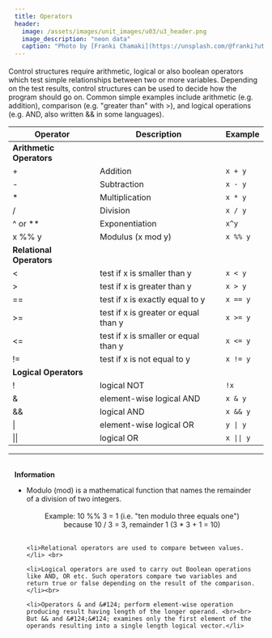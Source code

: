 ```yaml
---
title: Operators
header:
  image: /assets/images/unit_images/u03/u3_header.png
  image_description: "neon data"
  caption: "Photo by [Franki Chamaki](https://unsplash.com/@franki?utm_source=unsplash&amp;utm_medium=referral&amp;utm_content=creditCopyText) [from unsplash](https://unsplash.com/s/photos/data?utm_source=unsplash&amp;utm_medium=referral&amp;utm_content=creditCopyText)"
---
```


Control structures require arithmetic, logical or also boolean operators which test simple relationships between two or more variables.
Depending on the test results, control structures can be used to decide how the program should go on.
Common simple examples include arithmetic (e.g. addition), comparison (e.g. "greater than" with >), and logical operations (e.g. AND, also written && in some languages).

| Operator  | Description                          | Example   |
|-----------|--------------------------------------|-----------|
| **Arithmetic Operators** ||
| +         | Addition                             | `x + y` |
| -         | Subtraction                          | `x - y` |
| *         | Multiplication                       | `x * y` |
| /         | Division                             | `x / y` |
| ^ or **   | Exponentiation                       |  `x^y`  |
| x %% y    | Modulus (x mod y)                    | `x %% y` |
| **Relational Operators** ||
| <         | test if x is smaller than y           | `x < y`  |
|   >       | test if x is greater than y           | `x > y`  |
|  ==       | test if x is exactly equal to y       | `x == y` |
|    >=     | test if x is greater or equal than y  | `x >= y` |
|   <=      | test if x is smaller or equal than y  | `x <= y` |
|   !=      | test if x is not equal to y           | `x != y` |
| **Logical Operators** ||
| !         | logical NOT                           | `!x`        |
| &         | element-wise logical AND              | `x & y`     |
| &&        | logical AND                           | `x && y`    |
| &#124;     | element-wise logical OR              |  <code>y &#124; y</code>    |
| &#124;&#124;        | logical OR                  |  <code>x &#124;&#124; y</code>  |

------

<html>
<head>
<meta name="viewport" content="width=device-width, initial-scale=1">
<style>
div {
  margin-bottom: 15px;
  padding: 4px 12px;
}

.info {
  background-color: #e7f3fe;
  border-left: 6px solid #2196F3;
}

</style>
</head>
<body>
<div class="info">
  <p><strong>Information</strong>
  <br>
<ul>
    <li>Modulo (mod) is a mathematical function that names the remainder of a division of two integers.<br><br>
  <center>Example: 10 %% 3 = 1 (i.e. "ten modulo three equals one") <br> because 10 / 3 = 3, remainder 1 (3 * 3 + 1 = 10)</center></li><br>

    <li>Relational operators are used to compare between values.</li> <br>

    <li>Logical operators are used to carry out Boolean operations like AND, OR etc. Such operators compare two variables and return true or false depending on the result of the comparison.</li><br>

    <li>Operators & and &#124; perform element-wise operation producing result having length of the longer operand. <br><br> But && and &#124;&#124; examines only the first element of the operands resulting into a single length logical vector.</li>
  </ul>
  </p>
</div>
</body>
</html>
